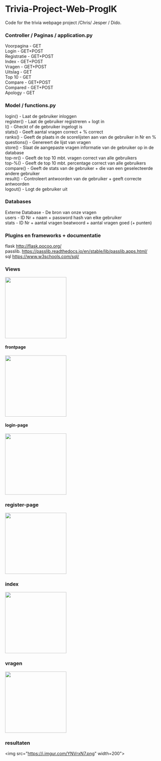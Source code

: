 # Trivia-Project-Web-ProgIK
Code for the trivia webpage project /Chris/ Jesper / Dido.  

### Controller / Paginas / application.py


Voorpagina	-	GET   
Login		-	GET+POST  
Registratie	-	GET+POST  
Index		-	GET+POST  
Vragen		-	GET+POST   
Uitslag		-	GET  
Top 10		-	GET  
Compare	-	GET+POST  
Compared	-	GET+POST  
Apology	-	GET  

### Model / functions.py

login()		-	Laat de gebruiker inloggen<br>
register()	-	Laat de gebruiker registreren + logt in<br>
l()		-	Gheckt of de gebruiker ingelogt is<br>
stats()		-	Geeft aantal vragen correct + % correct<br>
ranks()		-	Geeft de plaats in de scorelijsten aan van de gebruiker in Nr en %<br>
questions()	-	Genereert de lijst van vragen<br>
store()		-	Slaat de aangepaste vragen informatie van de gebruiker op in de database<br>
top-nr()	-	Geeft de top 10 mbt. vragen correct van alle gebruikers<br>
top-%()	-	Geeft de top 10 mbt. percentage correct van alle gebruikers<br>
compare()	-	Geeft de stats van de gebruiker + die van een geselecteerde andere gebruiker<br>
result()		-	Controleert antwoorden van de gebruiker + geeft correcte antwoorden<br>
logout()	-	Logt de gebruiker uit<br>

### Databases

Externe Database	-	De bron van onze vragen<br>
users			-	ID Nr + naam + password hash van elke gebruiker<br>
stats			-	ID Nr + aantal vragen beatwoord + aantal vragen goed (+ punten)<br>


### Plugins en frameworks + documentatie 
flask http://flask.pocoo.org/<br>
passlib. https://passlib.readthedocs.io/en/stable/lib/passlib.apps.html/<br>
sql https://www.w3schools.com/sql/<br>

### Views
<img src="https://i.imgur.com/yDj1ZRy.png" width="200"> <br>
#### frontpage
<img src="https://i.imgur.com/S79mOVy.png" width="200"> <br>
#### login-page
<img src="https://i.imgur.com/oCVGGU4.png" width="200"> <br>
### register-page
<img src="https://i.imgur.com/sIfgpEI.png" width="200"> <br>
### index
<img src="https://i.imgur.com/ZpZ4hMQ.png" width="200"> <br>
### vragen
<img src="https://i.imgur.com/YtBoNwt.png" width="200"> <br>
### resultaten
<img src="https://i.imgur.com/YNVrxN7.png" width=200"> <br>                                                                                                   
